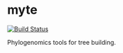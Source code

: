 # myte

[![Build Status](https://www.travis-ci.com/hhandika/myte.svg?branch=main)](https://www.travis-ci.com/hhandika/myte)

Phylogenomics tools for tree building.
